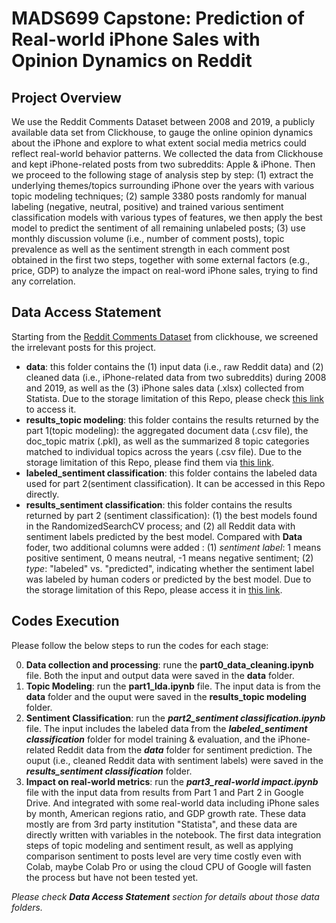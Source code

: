 # MADS699 Capstone: Prediction of Real-world iPhone Sales with Opinion Dynamics on Reddit

## Project Overview  
We use the Reddit Comments Dataset between 2008 and 2019, a publicly available data set from Clickhouse, to gauge the online opinion dynamics about the iPhone and explore to what extent social media metrics could reflect real-world behavior patterns. We collected the data from Clickhouse and kept iPhone-related posts from two subreddits: Apple & iPhone. Then we proceed to the following stage of analysis step by step: (1)  extract the underlying themes/topics surrounding iPhone over the years with various topic modeling techniques; (2) sample 3380 posts randomly for manual labeling (negative, neutral, positive) and trained various sentiment classification models with various types of features, we then apply the best model to predict the sentiment of all remaining unlabeled posts; (3) use monthly discussion volume (i.e., number of comment posts),  topic prevalence as well as the sentiment strength in each comment post obtained in the first two steps, together with some external factors (e.g., price, GDP) to analyze the impact on real-word iPhone sales, trying to find any correlation.

## Data Access Statement

Starting from the [Reddit Comments Dataset](https://clickhouse.com/docs/en/getting-started/example-datasets/reddit-comments) from clickhouse, we screened the irrelevant posts for this project. 
- **data**: this folder contains the (1) input data (i.e., raw Reddit data) and (2) cleaned data (i.e., iPhone-related data from two subreddits) during 2008 and 2019, as well as the (3) iPhone sales data (.xlsx) collected from Statista.   Due to the storage limitation of this Repo, please check [this link](https://drive.google.com/drive/folders/10toX4JXv3NHkC5owntA7LWuxKkyROyIe?usp=sharing) to access it.
- **results_topic modeling**: this folder contains the results returned by the part 1(topic modeling): the aggregated document data (.csv file), the doc_topic matrix (.pkl), as well as the summarized 8 topic categories matched to individual topics across the years (.csv file).  Due to the storage limitation of this Repo, please find them via [this link](https://drive.google.com/drive/folders/1DoUdMhHIEPUzIRiMj4dj8P7KkmHIIB_v?usp=sharing). 
- **labeled_sentiment classification**: this folder contains the labeled data used for part 2(sentiment classification). It can be accessed in this Repo directly.    
- **results_sentiment classification**: this folder contains the results returned by part 2 (sentiment classification): (1) the best models found in the RandomizedSearchCV process;  and (2) all Reddit data with sentiment labels predicted by the best model.   Compared with **Data** foder, two additional columns were added : (1) *sentiment label*: 1 means positive sentiment, 0 means neutral, -1 means negative sentiment; (2) *type*: "labeled" vs. "predicted", indicating whether the sentiment label was labeled by human coders or predicted by the best model.   Due to the storage limitation of this Repo, please access it in [this link](https://drive.google.com/drive/folders/1-ybm8bWPhP7-qCwKiNedACQkUJA2WbLN?usp=sharing).   

## Codes Execution 
Please follow the below steps to run the codes for each stage:

0. **Data collection and processing**: rune the **part0_data_cleaning.ipynb** file. Both the input and output data were saved in the **data** folder. 
1. **Topic Modeling**: run the **part1_lda.ipynb** file. The input data is from the **data** folder and the ouput were saved in the **results_topic modeling** folder. 
2. **Sentiment Classification**: run the ***part2_sentiment classification.ipynb*** file. The input includes the labeled data from the ***labeled_sentiment classification*** folder for model training & evaluation, and the iPhone-related Reddit data from the ***data*** folder for sentiment prediction.   The ouput (i.e.,  cleaned Reddit data with sentiment labels) were saved in the ***results_sentiment classification*** folder.  
3. **Impact on real-world metrics**: run the ***part3_real-world impact.ipynb*** file with the input data from results from Part 1 and Part 2 in Google Drive. And integrated with some real-world data including iPhone sales by month, American regions ratio, and GDP growth rate. These data mostly are from 3rd party institution "Statista", and these data are directly written with variables in the notebook. The first data integration steps of topic modeling and sentiment result, as well as applying comparison sentiment to posts level are very time costly even with Colab, maybe Colab Pro or using the cloud CPU of Google will fasten the process but have not been tested yet.

*Please check **Data Access Statement** section for details about those data folders.*  
